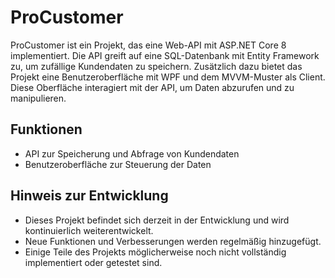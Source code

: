 # ProCustomer

ProCustomer ist ein Projekt, das eine Web-API mit ASP.NET Core 8 implementiert. 
Die API greift auf eine SQL-Datenbank mit Entity Framework zu, um zufällige Kundendaten zu speichern. 
Zusätzlich dazu bietet das Projekt eine Benutzeroberfläche mit WPF und dem MVVM-Muster als Client. 
Diese Oberfläche interagiert mit der API, um Daten abzurufen und zu manipulieren.

## Funktionen

- API zur Speicherung und Abfrage von Kundendaten
- Benutzeroberfläche zur Steuerung der Daten

## Hinweis zur Entwicklung
- Dieses Projekt befindet sich derzeit in der Entwicklung und wird kontinuierlich weiterentwickelt. 
- Neue Funktionen und Verbesserungen werden regelmäßig hinzugefügt. 
- Einige Teile des Projekts möglicherweise noch nicht vollständig implementiert oder getestet sind.
